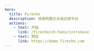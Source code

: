 ```yaml
---
hero:
  title: Firecho
  description: 快速构建企业级应用平台
  actions:
    - text: 开始
      link: /firecho/zh-hans/introduce
    - text: 预览
      link: https://demo.firecho.com
---
```


